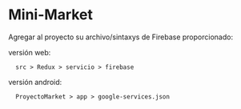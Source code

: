 # Mini-Market

 Agregar al proyecto su archivo/sintaxys de Firebase proporcionado:
 
 versión web:
 
	  src > Redux > servicio > firebase
	  
 versión android:
 
	  ProyectoMarket > app > google-services.json
